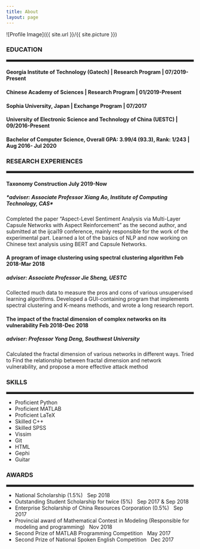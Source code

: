 ```yaml
---
title: About
layout: page
---
```

![Profile Image]({{ site.url }}/{{ site.picture }})

<h3>EDUCATION</h3>
<hr style="height:3px;border:none;border-top:3px ridge black;" />

<h4>Georgia Institute of Technology (Gatech) | Research Program | 07/2019-Present<h4>
<h4>Chinese Academy of Sciences | Research Program | 01/2019-Present<h4>
<h4>Sophia University, Japan | Exchange Program | 07/2017<h4>
<h4>University of Electronic Science and Technology of China (UESTC) | 09/2016-Present<h4>
<p>Bachelor of Computer Science, Overall GPA: 3.99/4 (93.3), Rank: 1/243 | Aug 2016- Jul 2020</p>

<h3>RESEARCH EXPERIENCES</h3>
<hr style="height:3px;border:none;border-top:3px ridge black;" />

<h4>Taxonomy Construction  July 2019-Now</h4>
<h5>*adviser: Associate Professor Xiang Ao, Institute of Computing Technology, CAS*</h5>
<p>Completed the paper “Aspect-Level Sentiment Analysis via Multi-Layer Capsule Networks with Aspect Reinforcement” as the
second author, and submitted at the ijcai19 conference, mainly responsible for the work of the experimental part.
Learned a lot of the basics of NLP and now working on Chinese text analysis using BERT and Capsule Networks.</p>
<h4>A program of image clustering using spectral clustering algorithm Feb 2018-Mar 2018</h4>
<h5>adviser: Associate Professor Jie Sheng, UESTC</h5>
<p>Collected much data to measure the pros and cons of various unsupervised learning algorithms.
Developed a GUI-containing program that implements spectral clustering and K-means methods, and wrote a long research report.</p>
<h4>The impact of the fractal dimension of complex networks on its vulnerability Feb 2018-Dec 2018</h4>
<h5>adviser: Professor Yong Deng, Southwest University</h5>
<p>Calculated the fractal dimension of various networks in different ways.
Tried to Find the relationship between fractal dimension and network vulnerability, and propose a more effective attack method</p>

<h3>SKILLS</h3>
<hr style="height:3px;border:none;border-top:3px ridge black;" />

<ul class="skill-list">
	<li>Proficient Python</li>
	<li>Proficient MATLAB</li>
	<li>Proficient LaTeX</li>
	<li>Skilled C++</li>
	<li>Skilled SPSS</li>
	<li>Vissim</li>
	<li>Git</li>
	<li>HTML</li>
	<li>Gephi</li>
	<li>Guitar</li>
</ul>

<h3>AWARDS</h3>
<hr style="height:3px;border:none;border-top:3px ridge black;" />

<ul>
	<li>National Scholarship (1.5%) &nbsp;   Sep 2018</li>
	<li>Outstanding Student Scholarship for twice (5%) &nbsp;   Sep 2017 & Sep 2018</li>
	<li>Enterprise Scholarship of China Resources Corporation (0.5%) &nbsp;   Sep 2017</li>
	<li>Provincial award of Mathematical Contest in Modeling (Responsible for modeling and programming) &nbsp;   Nov 2018</li>
	<li>Second Prize of MATLAB Programming Competition  &nbsp;  May 2017</li>
	<li>Second Prize of National Spoken English Competition  &nbsp;  Dec 2017</li>
</ul>

